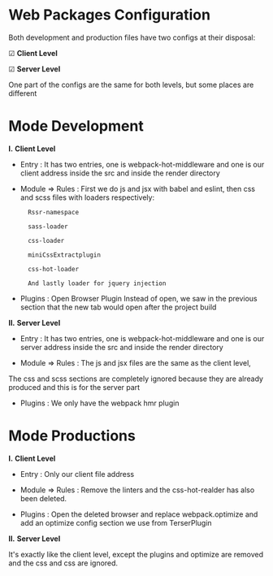 # Web Packages Configuration

Both development and production files have two configs at their disposal:

☑ **Client Level**

☑ **Server Level**

One part of the configs are the same for both levels, but some places are different

# Mode Development

**I.** **Client Level**

- Entry : It has two entries, one is webpack-hot-middleware and one is our client address inside the src and inside the render directory

- Module => Rules : First we do js and jsx with babel and eslint, then css and scss files with loaders respectively:

        Rssr-namespace

        sass-loader

        css-loader

        miniCssExtractplugin

        css-hot-loader

        And lastly loader for jquery injection

- Plugins : Open Browser Plugin Instead of open, we saw in the previous section that the  new tab would open after the project build

**II.** **Server Level**

- Entry : It has two entries, one is webpack-hot-middleware and one is our server address inside the src and inside the render directory

- Module => Rules : The js and jsx files are the same as the client level,

The css and scss sections are completely ignored because they are already produced and this is for the server part

- Plugins :  We only have the webpack hmr plugin

# Mode Productions

**I.** **Client Level**

- Entry : Only our client file address

- Module => Rules : Remove the linters and the css-hot-realder has also been deleted.

- Plugins : Open the deleted browser and replace webpack.optimize and add an optimize config section we use from TerserPlugin

**II.** **Server Level**

It's exactly like the client level, except the plugins and optimize are removed and the css and css are ignored.

